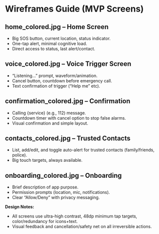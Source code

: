 # Wireframes Guide (MVP Screens)

## home_colored.jpg – Home Screen

- Big SOS button, current location, status indicator.
- One-tap alert, minimal cognitive load.
- Direct access to status, last alert/contact.

## voice_colored.jpg – Voice Trigger Screen

- “Listening...” prompt, waveform/animation.
- Cancel button, countdown before emergency call.
- Text confirmation of trigger (“Help me” etc).

## confirmation_colored.jpg – Confirmation

- Calling {service} (e.g., 112) message.
- Countdown timer with cancel option to stop false alarms.
- Visual confirmation and simple layout.

## contacts_colored.jpg – Trusted Contacts

- List, add/edit, and toggle auto-alert for trusted contacts (family/friends, police).
- Big touch targets, always available.

## onboarding_colored.jpg – Onboarding

- Brief description of app purpose.
- Permission prompts (location, mic, notifications).
- Clear “Allow/Deny” with privacy messaging.

**Design Notes:**

- All screens use ultra-high contrast, 48dp minimum tap targets, color/redundancy for icons+text.
- Visual feedback and cancellation/safety net on all irreversible actions.
